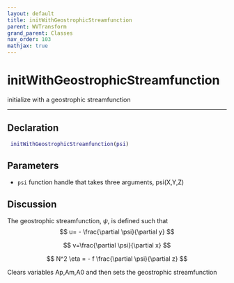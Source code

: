 ```yaml
---
layout: default
title: initWithGeostrophicStreamfunction
parent: WVTransform
grand_parent: Classes
nav_order: 103
mathjax: true
---
```


#  initWithGeostrophicStreamfunction

initialize with a geostrophic streamfunction


---

## Declaration
```matlab
 initWithGeostrophicStreamfunction(psi)
```
## Parameters
+ `psi`  function handle that takes three arguments, psi(X,Y,Z)

## Discussion

  The geostrophic streamfunction, $\psi$, is defined such that
  $$
  u= - \frac{\partial \psi}{\partial y}
  $$
  
  $$
  v=\frac{\partial \psi}{\partial x}
  $$
  
  $$
  N^2 \eta = - f \frac{\partial \psi}{\partial z}
  $$
 
  Clears variables Ap,Am,A0 and then sets the geostrophic streamfunction
      
